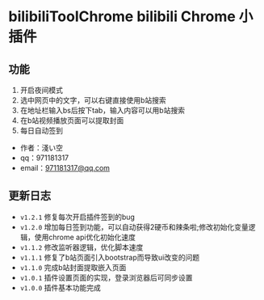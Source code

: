 # bilibiliToolChrome bilibili Chrome 小插件

## 功能

1. 开启夜间模式
2. 选中网页中的文字，可以右键直接使用b站搜索
3. 在地址栏输入bs后按下tab，输入内容可以用b站搜索
4. 在b站视频播放页面可以提取封面
5. 每日自动签到

* 作者：淺い空
* qq：971181317
* email：971181317@qq.com

## 更新日志

* `v1.2.1` 修复每次开启插件签到的bug
* `v1.2.0` 增加每日签到功能，可以自动获得2硬币和辣条啦;修改初始化变量逻辑，使用chrome api优化初始化速度
* `v1.1.2` 修改监听器逻辑，优化脚本速度
* `v1.1.1` 修复了b站页面引入bootstrap而导致ui改变的问题
* `v1.1.0` 完成b站封面提取嵌入页面
* `v1.0.1` 插件设置页面的实现，登录浏览器后可同步设置
* `v1.0.0` 插件基本功能完成
